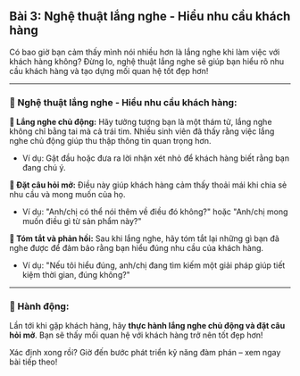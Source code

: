 ## Bài 3: Nghệ thuật lắng nghe - Hiểu nhu cầu khách hàng

Có bao giờ bạn cảm thấy mình nói nhiều hơn là lắng nghe khi làm việc với khách hàng không? Đừng lo, nghệ thuật lắng nghe sẽ giúp bạn hiểu rõ nhu cầu khách hàng và tạo dựng mối quan hệ tốt đẹp hơn!

---

### 📌 Nghệ thuật lắng nghe - Hiểu nhu cầu khách hàng:

**🔹 Lắng nghe chủ động:**
Hãy tưởng tượng bạn là một thám tử, lắng nghe không chỉ bằng tai mà cả trái tim. Nhiều sinh viên đã thấy rằng việc lắng nghe chủ động giúp thu thập thông tin quan trọng hơn.  
- Ví dụ: Gật đầu hoặc đưa ra lời nhận xét nhỏ để khách hàng biết rằng bạn đang chú ý.  

**🔹 Đặt câu hỏi mở:**
Điều này giúp khách hàng cảm thấy thoải mái khi chia sẻ nhu cầu và mong muốn của họ.  
- Ví dụ: "Anh/chị có thể nói thêm về điều đó không?" hoặc "Anh/chị mong muốn điều gì từ sản phẩm này?"  

**🔹 Tóm tắt và phản hồi:**
Sau khi lắng nghe, hãy tóm tắt lại những gì bạn đã nghe được để đảm bảo rằng bạn hiểu đúng nhu cầu của khách hàng.  
- Ví dụ: "Nếu tôi hiểu đúng, anh/chị đang tìm kiếm một giải pháp giúp tiết kiệm thời gian, đúng không?"  

---

### 🚀 Hành động:

Lần tới khi gặp khách hàng, hãy **thực hành lắng nghe chủ động và đặt câu hỏi mở**. Bạn sẽ thấy mối quan hệ với khách hàng trở nên tốt đẹp hơn!

Xác định xong rồi? Giờ đến bước phát triển kỹ năng đàm phán – xem ngay bài tiếp theo!
